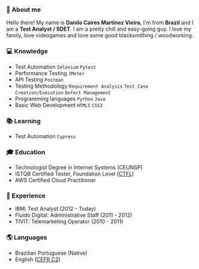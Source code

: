### 🤠 About me

Hello there! My name is **Danilo Caires Martinez Vieira**, I'm from **Brazil** and I am a **Test Analyst / SDET**. I am a pretty chill and easy-going guy. I love my family, love videogames and love some good blacksmithing / woodworking.

### 💻 Knowledge

- Test Automation `Selenium` `Pytest`
- Performance Testing `JMeter`
- API Testing `Postman`
- Testing Methodology `Requirement Analysis` `Test Case Creation/Execution` `Defect Management`
- Programming languages `Python` `Java`
- Basic Web Development `HTML5` `CSS3`

### 📚 Learning

- Test Automation `Cypress`

### 🎓 Education

- Technologist Degree in Internet Systems (CEUNSP)
- ISTQB Certified Tester, Foundation Level ([CTFL](http://scr.istqb.org/?name=&number=14-CTFL-03125-BR&orderBy=firstName&orderDirection=ASC&dateStart=&dateEnd=&expiryStart=&expiryEnd=&certificationBody=&examProvider=&certificationLevel=&country=&resultsPerPage=10))
- AWS Certified Cloud Practitioner

### 🏢 Experience

- IBM: Test Analyst (2012 - Today)
- Fluido Digital: Administrative Staff (2011 - 2012)
- TIVIT: Telemarketing Operator (2010 - 2011)

### 🌎 Languages

- Brazilian Portuguese (Native)
- English ([CEFR C2](https://www.efset.org/cert/g8cZFx))

<!--
# Titulo 1
## Título 2
### Título 3
Texto normal
**Texto em negrito**
_Texto itálico_
~~Texto riscado~~

---

> Texto de citação

`print("Texto de código")`

```
print("Texto de código longo")
a = 1 + 2
print(a)
```

Tabela | Comentário
---|---
Olha | Que legal

[Texto link](pudim.com.br)

Lista simples:

- Teste 1
- Teste 2
- Teste 3

Lista numerada:

1. Teste
2. Teste
3. Teste

Lista de tarefas:

- [x] Teste 1
- [ ] Teste 2
- [ ] Teste 3

Referencia a outra issue #2467 

Referencia a outro user @gustavoguanabara 

Imagem:
![sonic-icon-17](https://github.com/gustavoguanabara/git-github/assets/26820109/734036bc-e974-4001-80dd-b8935dd3d352)

**danilocaires/danilocaires** is a ✨ _special_ ✨ repository because its `README.md` (this file) appears on your GitHub profile.

Here are some ideas to get you started:

- 🔭 I’m currently working on ...
- 🌱 I’m currently learning ...
- 👯 I’m looking to collaborate on ...
- 🤔 I’m looking for help with ...
- 💬 Ask me about ...
- 📫 How to reach me: ...
- 😄 Pronouns: ...
- ⚡ Fun fact: ...
-->
